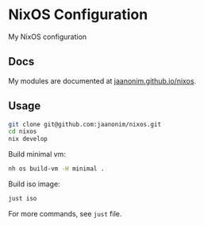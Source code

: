 # NixOS Configuration

My NixOS configuration

## Docs

My modules are documented at [jaanonim.github.io/nixos](https://jaanonim.github.io/nixos/).

## Usage

```bash
git clone git@github.com:jaanonim/nixos.git
cd nixos
nix develop
```

Build minimal vm:

```bash
nh os build-vm -H minimal .
```

Build iso image:

```bash
just iso
```

For more commands, see `just` file.
